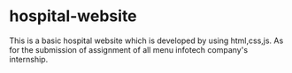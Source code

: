 # hospital-website
This is a basic hospital website which is developed by using html,css,js. 
As for the submission of assignment of all menu infotech company's internship.
